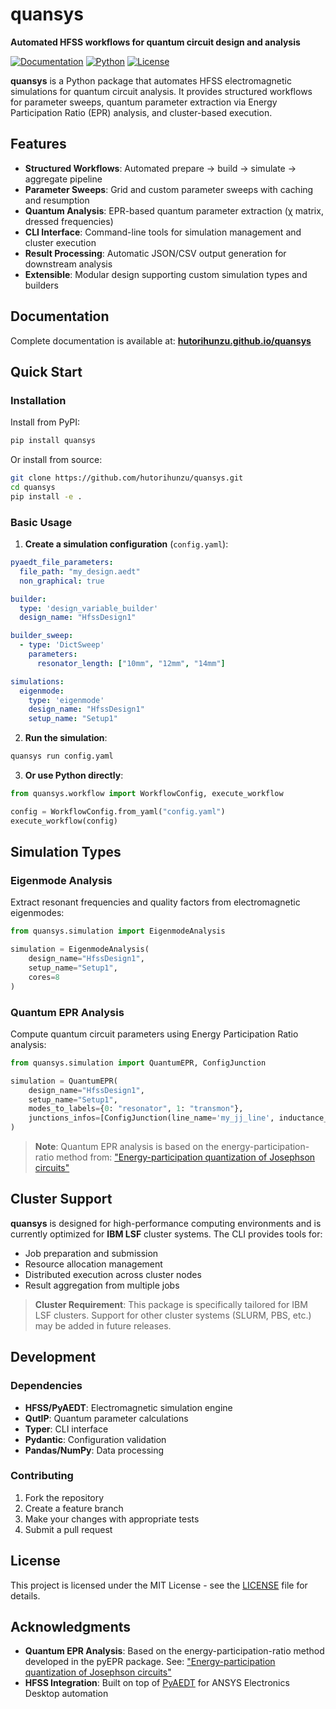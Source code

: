 # quansys

**Automated HFSS workflows for quantum circuit design and analysis**

[![Documentation](https://img.shields.io/badge/docs-github.io-blue)](https://hutorihunzu.github.io/quansys)
[![Python](https://img.shields.io/badge/python-3.11+-blue)](https://python.org)
[![License](https://img.shields.io/badge/license-MIT-green)](LICENSE)

**quansys** is a Python package that automates HFSS electromagnetic simulations for quantum circuit analysis. It provides structured workflows for parameter sweeps, quantum parameter extraction via Energy Participation Ratio (EPR) analysis, and cluster-based execution.

## Features

- **Structured Workflows**: Automated prepare → build → simulate → aggregate pipeline
- **Parameter Sweeps**: Grid and custom parameter sweeps with caching and resumption
- **Quantum Analysis**: EPR-based quantum parameter extraction (χ matrix, dressed frequencies)
- **CLI Interface**: Command-line tools for simulation management and cluster execution
- **Result Processing**: Automatic JSON/CSV output generation for downstream analysis
- **Extensible**: Modular design supporting custom simulation types and builders

## Documentation

Complete documentation is available at: **[hutorihunzu.github.io/quansys](https://hutorihunzu.github.io/quansys)**

## Quick Start

### Installation

Install from PyPI:

```bash
pip install quansys
```

Or install from source:

```bash
git clone https://github.com/hutorihunzu/quansys.git
cd quansys
pip install -e .
```

### Basic Usage

1. **Create a simulation configuration** (`config.yaml`):

```yaml
pyaedt_file_parameters:
  file_path: "my_design.aedt"
  non_graphical: true

builder:
  type: 'design_variable_builder'
  design_name: "HfssDesign1"

builder_sweep:
  - type: 'DictSweep'
    parameters:
      resonator_length: ["10mm", "12mm", "14mm"]

simulations:
  eigenmode:
    type: 'eigenmode'
    design_name: "HfssDesign1"
    setup_name: "Setup1"
```

2. **Run the simulation**:

```bash
quansys run config.yaml
```

3. **Or use Python directly**:

```python
from quansys.workflow import WorkflowConfig, execute_workflow

config = WorkflowConfig.from_yaml("config.yaml")
execute_workflow(config)
```

## Simulation Types

### Eigenmode Analysis
Extract resonant frequencies and quality factors from electromagnetic eigenmodes:

```python
from quansys.simulation import EigenmodeAnalysis

simulation = EigenmodeAnalysis(
    design_name="HfssDesign1",
    setup_name="Setup1",
    cores=8
)
```

### Quantum EPR Analysis
Compute quantum circuit parameters using Energy Participation Ratio analysis:

```python
from quansys.simulation import QuantumEPR, ConfigJunction

simulation = QuantumEPR(
    design_name="HfssDesign1",
    setup_name="Setup1",
    modes_to_labels={0: "resonator", 1: "transmon"},
    junctions_infos=[ConfigJunction(line_name='my_jj_line', inductance_variable_name='lj')]
)
```

> **Note**: Quantum EPR analysis is based on the energy-participation-ratio method from: 
> ["Energy-participation quantization of Josephson circuits"](https://doi.org/10.1038/s41534-021-00461-8)

## Cluster Support

**quansys** is designed for high-performance computing environments and is currently optimized for **IBM LSF** cluster systems. The CLI provides tools for:

- Job preparation and submission
- Resource allocation management  
- Distributed execution across cluster nodes
- Result aggregation from multiple jobs

> **Cluster Requirement**: This package is specifically tailored for IBM LSF clusters. Support for other cluster systems (SLURM, PBS, etc.) may be added in future releases.

## Development

### Dependencies

- **HFSS/PyAEDT**: Electromagnetic simulation engine
- **QutIP**: Quantum parameter calculations
- **Typer**: CLI interface
- **Pydantic**: Configuration validation
- **Pandas/NumPy**: Data processing

### Contributing

1. Fork the repository
2. Create a feature branch
3. Make your changes with appropriate tests
4. Submit a pull request

## License

This project is licensed under the MIT License - see the [LICENSE](LICENSE) file for details.

## Acknowledgments

- **Quantum EPR Analysis**: Based on the energy-participation-ratio method developed in the pyEPR package. See: ["Energy-participation quantization of Josephson circuits"](https://doi.org/10.1038/s41534-021-00461-8)
- **HFSS Integration**: Built on top of [PyAEDT](https://github.com/ansys/pyaedt) for ANSYS Electronics Desktop automation